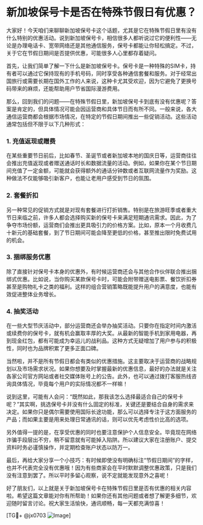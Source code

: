 # 新加坡保号卡是否在特殊节假日有优惠？

大家好！今天咱们来聊聊新加坡保号卡这个话题，尤其是它在特殊节假日里有没有什么特别的优惠活动。说到新加坡保号卡，相信很多人都听说过它的便利性——无论是办理电话卡、宽带网络还是其他通信服务，保号卡都能让你轻松搞定。不过，关于它在节假日期间是否提供优惠，可能很多人心里都存着疑问。

首先，让我们简单了解一下什么是新加坡保号卡。保号卡是一种特殊的SIM卡，持有者可以通过它保持现有的手机号码，同时享受各种通信套餐和服务。对于经常出国旅行或需要长期在国外工作的人来说，这种卡尤其受欢迎，因为它避免了更换号码带来的麻烦，还能帮助用户节省国际漫游费用。

那么，回到我们的问题——在特殊节假日里，新加坡保号卡到底有没有优惠呢？答案是肯定的，但具体情况可能会因运营商和具体节日而有所不同。一般来说，各大通信运营商都会根据市场情况，在特定的节假日期间推出一些促销活动。这些活动通常包括但不限于以下几种形式：

### 1. **充值返现或赠费**
   在某些重要节日前后，比如春节、圣诞节或者新加坡本地的国庆日等，运营商往往会推出充值返现或者赠送通话时长和数据流量的活动。例如，如果你在某个节日期间充值了一定金额，可能就会获得额外的通话分钟数或者互联网流量作为奖励。这种做法不仅能够吸引新客户，也能让老用户感受到节日的氛围。

### 2. **套餐折扣**
   另一种常见的促销方式就是对现有套餐进行打折销售。特别是在旅游旺季或者重大节日来临之前，许多人都会选择购买新的保号卡来满足短期通讯需求。因此，为了争夺市场份额，运营商们会推出更具吸引力的价格方案。比如，原本一个月收费几十新元的基础套餐，到了节日期间可能会降至更低的价格，甚至推出限时免费试用的机会。

### 3. **捆绑服务优惠**
   除了直接针对保号卡本身的优惠外，有时候运营商还会与其他合作伙伴联合推出捆绑式优惠。比如说，当你购买某款保号卡时，可能会附带赠送电影票、餐饮折扣券甚至是购物礼卡之类的福利。这样的组合营销策略既能提升用户的满意度，也能有效促进整体业务增长。

### 4. **抽奖活动**
   在一些大型节庆活动中，部分运营商还会举办抽奖活动。只要你在指定时间内激活或续费你的保号卡，就有机会赢取丰厚的大奖。从最新的智能手机到家用电器，再到现金红包，都有可能成为幸运儿的战利品。这种方式无疑增加了用户参与的积极性，同时也为品牌积累了更多正面口碑。

当然啦，并不是所有节假日都会有类似的优惠措施。这主要取决于运营商的战略规划以及市场需求状况。如果你想要及时掌握最新的优惠信息，最好的办法就是关注各家公司官方网站或者社交媒体账号上的公告。此外，也可以通过拨打客服热线咨询具体情况，毕竟每个用户的实际情况都不一样嘛！

说到这里，可能有人会问：“既然如此，那我该怎么选择最适合自己的保号卡呢？”其实啊，挑选保号卡并没有什么固定的标准，关键还是要结合自身的需求来决定。如果你只是偶尔需要使用国际长途功能，那么可以选择专注于这方面服务的产品；而如果主要是用来处理日常通讯的话，则可以优先考虑性价比高的选项。

另外值得一提的是，在享受优惠的同时也要注意保护个人信息安全。毕竟现在网络诈骗手段层出不穷，稍不留意就有可能掉入陷阱。所以建议大家在注册账户、提交资料时务必谨慎操作，并定期检查账户状态以防万一。

最后，再给大家分享一个小技巧：有时候即使没有明确标注“节假日期间”的字样，也并不代表完全没有优惠哦！因为有些商家会在平时默默调整优惠政策，只是我们没有注意到罢了。所以平时多留心观察，说不定就能发现意外之喜呢！

好了朋友们，以上就是关于新加坡保号卡在特殊节假日里是否有优惠的相关内容啦。希望这篇文章能对你有所帮助！如果你还有其他问题或者想了解更多细节，欢迎随时留言讨论。祝大家生活愉快，通讯顺畅，每一天都充满惊喜！

[TG💪+ @jx0703 ![Image](https://github.com/user-attachments/assets/dbca1d08-cadb-493c-b0ec-ad6f7a83f270)]